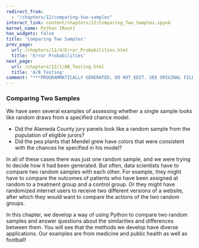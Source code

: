 ```yaml
---
redirect_from:
  - "/chapters/12/comparing-two-samples"
interact_link: content/chapters/12/Comparing_Two_Samples.ipynb
kernel_name: Python [Root]
has_widgets: false
title: 'Comparing Two Samples'
prev_page:
  url: /chapters/11/4/Error_Probabilities.html
  title: 'Error Probabilities'
next_page:
  url: /chapters/12/1/AB_Testing.html
  title: 'A/B Testing'
comment: "***PROGRAMMATICALLY GENERATED, DO NOT EDIT. SEE ORIGINAL FILES IN /content***"
---
```

<div markdown="1" class="cell code_cell">


</div>



### Comparing Two Samples
We have seen several examples of assessing whether a single sample looks like random draws from a specified chance model. 
- Did the Alameda County jury panels look like a random sample from the population of eligible jurors?
- Did the pea plants that Mendel grew have colors that were consistent with the chances he specified in his model?

In all of these cases there was just one random sample, and we were trying to decide how it had been generated. But often, data scientists have to compare two random samples with each other. For example, they might have to compare the outcomes of patients who have been assigned at random to a treatment group and a control group. Or they might have randomized internet users to receive two different versions of a website, after which they would want to compare the actions of the two random groups.

In this chapter, we develop a way of using Python to compare two random samples and answer questions about the similarities and differences between them. You will see that the methods we develop have diverse applications. Our examples are from medicine and public health as well as football!


